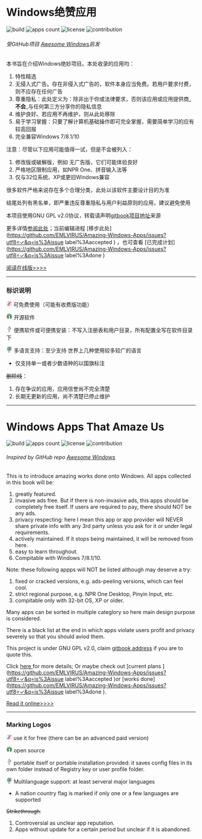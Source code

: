 # Windows绝赞应用  

![build](https://img.shields.io/badge/build-passing-yellow.svg) ![apps count](https://img.shields.io/badge/apps%20count-186-blue.svg) ![license](https://img.shields.io/badge/license-GPL%20v2.0-red.svg) ![contribution](https://img.shields.io/badge/%E2%9D%A3%EF%B8%8F-contribution-green.svg)

###### 受GitHub项目 [Awesome Windows](https://github.com/Awesome-Windows/Awesome)启发

本书旨在介绍Windows绝妙项目。本处收录的应用均：

1. 特性精选
2. 无侵入式广告。存在非侵入式广告的，软件本身应当免费。若用户要求付费，则不应存在任何广告
3. 尊重隐私：此处定义为：除非出于你或法律要求，否则该应用或应用提供商_**不会**_与任何第三方分享你的隐私信息
4. 维护良好。若应用不再维护，则从此处移除
5. 易于学习掌握：只要了解计算机基础操作即可完全掌握，需要简单学习的应有较高回报
6. 完全兼容Windows 7/8.1/10

注意：尽管以下应用可能值得一试，但是不会被列入：

1. 修改版或破解版，例如 无广告版，它们可能体验良好
2. 严格地区限制应用，如NPR One、拼音输入法等
3. 仅与32位系统、XP或更旧Windows兼容

很多软件严格来说存在多个合理分类，此处以该软件主要设计目的为准

结尾处列有黑名单，即严重违反尊重隐私与用户利益原则的应用，建议避免使用

本项目使用GNU GPL v2.0协议，转载请声明[gitbook项目地址](https://www.gitbook.com/book/emlvirus/windows-apps-that-amaze-us)来源

更多详情[参阅此处](https://github.com/EMLVIRUS/Amazing-Windows-Apps/wiki)；当前编辑进程 [移步此处](https://github.com/EMLVIRUS/Amazing-Windows-Apps/issues?utf8=✓&q=is%3Aissue label%3Aaccepted ) ，也可查看 [已完成计划](https://github.com/EMLVIRUS/Amazing-Windows-Apps/issues?utf8=✓&q=is%3Aissue label%3Adone )

[阅读在线版&gt;&gt;&gt;&gt;](https://www.gitbook.com/read/book/emlvirus/windows-apps-that-amaze-us)

---

### 标识说明

![](/assets/图片2.png) 可免费使用（可能有收费版功能）

![](/assets/open-source-icon.png) 开源软件

![](/assets/usb.png) 便携软件或可便携安装：不写入注册表和用户目录，所有配置全写在软件目录下

![](/assets/earth-globe.png) 多语言支持：至少支持 世界上几种使用较多较广的语言

* 仅支持单一或者少数语种的以国旗标注

~~删除线~~：

1. 存在争议的应用，应用信誉尚不完全清楚
2. 长期无更新的应用，尚不清楚已停止维护

---

# Windows Apps That Amaze Us

![build](https://img.shields.io/badge/build-passing-yellow.svg) ![apps count](https://img.shields.io/badge/apps%20count-186-blue.svg) ![license](https://img.shields.io/badge/license-GPL%20v2.0-red.svg) ![contribution](https://img.shields.io/badge/%E2%9D%A3%EF%B8%8F-contribution-green.svg)

###### Inspired by GitHub repo [Awesome Windows](https://github.com/Awesome-Windows/Awesome)

This is to introduce amazing works done onto Windows. All apps collected in this book will be:

1. greatly featured.
2. invasive ads free. But if there is non-invasive ads, this apps should be completely free itself. If users are required to pay, there should NOT be any ads.
3. privacy respecting: here I mean this app or app provider will NEVER share private info with any 3rd party unless you ask for it or under legal requirements.
4. actively maintained. If it stops being maintained, it will be removed from here.
5. easy to learn throughout.
6. Compitable with Windows 7/8.1/10.

Note: these following appps will NOT be listed although may deserve a try:

1. fixed or cracked versions, e.g. ads-peeling versions, which can feel cool.
2. strict regional purpose, e.g. NPR One Desktop, Pinyin Input, etc.
3. compitable only with 32-bit OS, XP or older.

Many apps can be sorted in multiple categlory so here main design purpose is considered.

There is a black list at the end in which apps violate users profit and privacy severely so that you should aviod them.

This project is under GNU GPL v2.0, claim [gitbook address](https://www.gitbook.com/book/emlvirus/windows-apps-that-amaze-us) if you are to quote this.

Click [here ](https://github.com/EMLVIRUS/Amazing-Windows-Apps/wiki)for more details; Or maybe check out [current plans ](https://github.com/EMLVIRUS/Amazing-Windows-Apps/issues?utf8=✓&q=is%3Aissue label%3Aaccepted )or [works done](https://github.com/EMLVIRUS/Amazing-Windows-Apps/issues?utf8=✓&q=is%3Aissue label%3Adone ).

[Read it online&gt;&gt;&gt;&gt;](https://www.gitbook.com/read/book/emlvirus/windows-apps-that-amaze-us)

---

### Marking Logos

![](/assets/图片2.png) use it for free \(there can be an advanced paid version\)

![](/assets/open-source-icon.png) open source

![](/assets/usb.png) portable itself or portable installation provided: it saves config files in its own folder instead of Registry key or user profile folder.

![](/assets/earth-globe.png) Multilanguage support: at least serveral major languages

* A nation country flag is marked if only one or a few languages are supported

~~Strikethrough~~: 

1. Controversial as unclear app reputation.
2. Apps without update for a certain period but unclear if it is abandoned.



